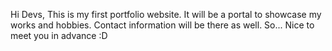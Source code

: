Hi Devs, This is my first portfolio website. It will be a portal to showcase my works and hobbies. Contact information will be there as well. So... Nice to meet you in advance :D
